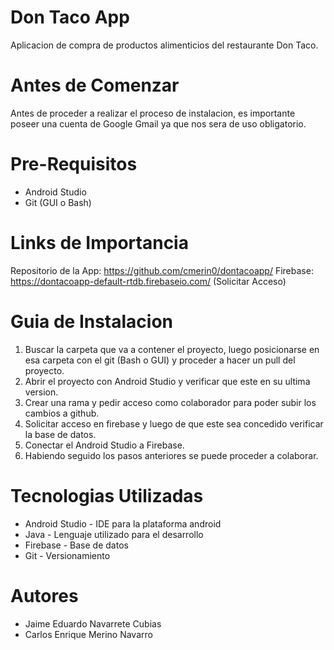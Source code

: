 # Don Taco App

Aplicacion de compra de productos alimenticios del restaurante Don Taco.

# Antes de Comenzar 

Antes de proceder a realizar el proceso de instalacion, es importante poseer una cuenta de Google Gmail ya que nos sera de uso obligatorio.

# Pre-Requisitos

+ Android Studio
+ Git (GUI o Bash)

# Links de Importancia 

Repositorio de la App: https://github.com/cmerin0/dontacoapp/
Firebase: https://dontacoapp-default-rtdb.firebaseio.com/ (Solicitar Acceso)

# Guia de Instalacion 

1. Buscar la carpeta que va a contener el proyecto, luego posicionarse en esa carpeta con el git (Bash o GUI) y proceder a hacer un pull del proyecto.
2. Abrir el proyecto con Android Studio y verificar que este en su ultima version.
3. Crear una rama y pedir acceso como colaborador para poder subir los cambios a github.
4. Solicitar acceso en firebase y luego de que este sea concedido verificar la base de datos.
5. Conectar el Android Studio a Firebase.
6. Habiendo seguido los pasos anteriores se puede proceder a colaborar.

# Tecnologias Utilizadas

+ Android Studio - IDE para la plataforma android 
+ Java - Lenguaje utilizado para el desarrollo 
+ Firebase - Base de datos 
+ Git - Versionamiento

# Autores

+ Jaime Eduardo Navarrete Cubias 
+ Carlos Enrique Merino Navarro
